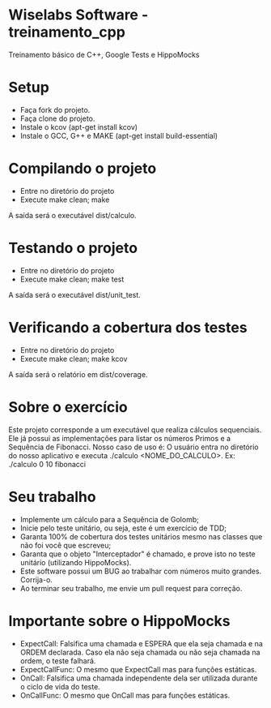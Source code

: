 # Wiselabs Software - treinamento_cpp
Treinamento básico de C++, Google Tests e HippoMocks

# Setup
- Faça fork do projeto.
- Faça clone do projeto.
- Instale o kcov (apt-get install kcov)
- Instale o GCC, G++ e MAKE (apt-get install build-essential)

# Compilando o projeto
- Entre no diretório do projeto
- Execute make clean; make

A saída será o executável dist/calculo.

# Testando o projeto
- Entre no diretório do projeto
- Execute make clean; make test

A saída será o executável dist/unit_test.

# Verificando a cobertura dos testes
- Entre no diretório do projeto
- Execute make clean; make kcov

A saída será o relatório em dist/coverage.

# Sobre o exercício

Este projeto corresponde a um executável que realiza cálculos sequenciais. Ele já possui as implementações para listar os números Primos e a Sequência de Fibonacci.
Nosso caso de uso é: O usuário entra no diretório do nosso aplicativo e executa ./calculo <INICIO> <FIM> <NOME_DO_CALCULO>. Ex: ./calculo 0 10 fibonacci

# Seu trabalho

- Implemente um cálculo para a Sequência de Golomb;
- Inicie pelo teste unitário, ou seja, este é um exercício de TDD;
- Garanta 100% de cobertura dos testes unitários mesmo nas classes que não foi você que escreveu;
- Garanta que o objeto "Interceptador" é chamado, e prove isto no teste unitário (utilizando HippoMocks).
- Este software possui um BUG ao trabalhar com números muito grandes. Corrija-o.
- Ao terminar seu trabalho, me envie um pull request para correção.

# Importante sobre o HippoMocks

- ExpectCall: Falsifica uma chamada e ESPERA que ela seja chamada e na ORDEM declarada. Caso ela não seja chamada ou não seja chamada na ordem, o teste falhará.
- ExpectCallFunc: O mesmo que ExpectCall mas para funções estáticas.
- OnCall: Falsifica uma chamada independente dela ser utilizada durante o ciclo de vida do teste.
- OnCallFunc: O mesmo que OnCall mas para funções estáticas.










